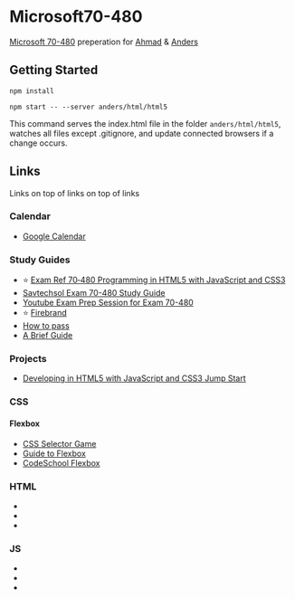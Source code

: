 # Microsoft70-480
[Microsoft 70-480](https://www.microsoft.com/en-us/learning/exam-70-480.aspx) preperation for [Ahmad](https://github.com/ahmadhamadeh) & [Anders](https://github.com/langz) 


## Getting Started

`npm install`

`npm start -- --server anders/html/html5`

This command serves the index.html file in the folder `anders/html/html5`, watches all files except .gitignore, and update connected browsers if a change occurs.

## Links

Links on top of links on top of links

### Calendar

* [Google Calendar](https://calendar.google.com/calendar/embed?src=oqvof5ovjqs3cq956mgo1r2j3g%40group.calendar.google.com&ctz=Europe/Brussels)


### Study Guides

* :star: [Exam Ref 70‑480 Programming in HTML5 with JavaScript and CSS3](https://github.com/langz/microsoft70-480/blob/master/material/70-480_Exam_Reference.pdf)
* [Savtechsol Exam 70-480 Study Guide](http://www.savtechsol.com/Education/Exam-Prep/Pages/Exam-70-480-Study-Guide.aspx)
* [Youtube Exam Prep Session for Exam 70-480](https://www.youtube.com/watch?v=ZNU73-7BcdM)
* :star: [Firebrand](https://onedrive.live.com/?id=C51072313481E220%2111175&cid=C51072313481E220)
* [How to pass](http://www.developerhandbook.com/career/how-to-pass-microsoft-exam-070-480-html-5-css-3-and-javascript-in-30-days/)
* [A Brief Guide](https://www.barbarianmeetscoding.com/blog/2015/03/15/on-how-i-passed-the-70-480-certification-exam/)

### Projects

* [Developing in HTML5 with JavaScript and CSS3 Jump Start](https://mva.microsoft.com/en-US/training-courses/developing-in-html5-with-javascript-and-css3-jump-start-8223?l=lCnp5kIy_5104984382)

### CSS

#### Flexbox

* [CSS Selector Game](http://flukeout.github.io/)
* [Guide to Flexbox](https://css-tricks.com/snippets/css/a-guide-to-flexbox/)
* [CodeSchool Flexbox](https://www.codeschool.com/courses/cracking-the-case-with-flexbox)

### HTML

* 
* 
* 

### JS

* 
* 
* 